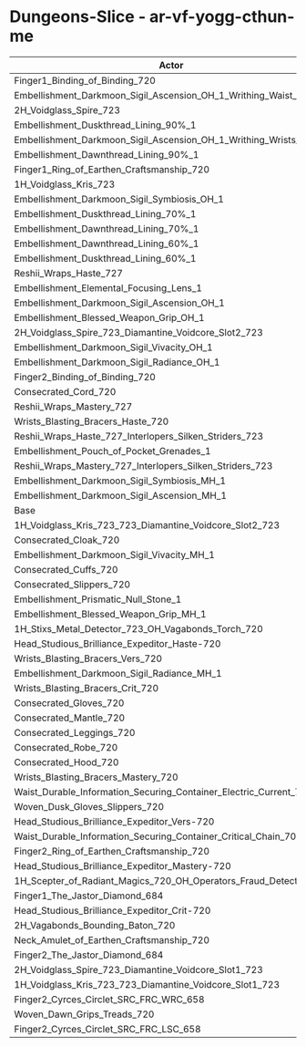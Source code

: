 # Dungeons-Slice - ar-vf-yogg-cthun-me
| Actor | DPS | Increase |
|---|:---:|:---:|
|Finger1_Binding_of_Binding_720|5061719|1.58%|
|Embellishment_Darkmoon_Sigil_Ascension_OH_1_Writhing_Waist_1|5036222|1.06%|
|2H_Voidglass_Spire_723|5034713|1.03%|
|Embellishment_Duskthread_Lining_90%_1|5023319|0.81%|
|Embellishment_Darkmoon_Sigil_Ascension_OH_1_Writhing_Wrists_1|5023165|0.80%|
|Embellishment_Dawnthread_Lining_90%_1|5018239|0.70%|
|Finger1_Ring_of_Earthen_Craftsmanship_720|5015517|0.65%|
|1H_Voidglass_Kris_723|5012917|0.60%|
|Embellishment_Darkmoon_Sigil_Symbiosis_OH_1|5010670|0.55%|
|Embellishment_Duskthread_Lining_70%_1|5008719|0.51%|
|Embellishment_Dawnthread_Lining_70%_1|5007356|0.49%|
|Embellishment_Dawnthread_Lining_60%_1|5005413|0.45%|
|Embellishment_Duskthread_Lining_60%_1|5004041|0.42%|
|Reshii_Wraps_Haste_727|5003305|0.40%|
|Embellishment_Elemental_Focusing_Lens_1|5003303|0.40%|
|Embellishment_Darkmoon_Sigil_Ascension_OH_1|5003146|0.40%|
|Embellishment_Blessed_Weapon_Grip_OH_1|5002953|0.40%|
|2H_Voidglass_Spire_723_Diamantine_Voidcore_Slot2_723|4998987|0.32%|
|Embellishment_Darkmoon_Sigil_Vivacity_OH_1|4997483|0.29%|
|Embellishment_Darkmoon_Sigil_Radiance_OH_1|4997069|0.28%|
|Finger2_Binding_of_Binding_720|4996442|0.27%|
|Consecrated_Cord_720|4995195|0.24%|
|Reshii_Wraps_Mastery_727|4993941|0.22%|
|Wrists_Blasting_Bracers_Haste_720|4989029|0.12%|
|Reshii_Wraps_Haste_727_Interlopers_Silken_Striders_723|4988267|0.10%|
|Embellishment_Pouch_of_Pocket_Grenades_1|4987914|0.10%|
|Reshii_Wraps_Mastery_727_Interlopers_Silken_Striders_723|4987833|0.09%|
|Embellishment_Darkmoon_Sigil_Symbiosis_MH_1|4984274|0.02%|
|Embellishment_Darkmoon_Sigil_Ascension_MH_1|4983378|0.00%|
|Base|4983169|0.00%|
|1H_Voidglass_Kris_723_723_Diamantine_Voidcore_Slot2_723|4982762|-0.01%|
|Consecrated_Cloak_720|4982677|-0.01%|
|Embellishment_Darkmoon_Sigil_Vivacity_MH_1|4979438|-0.07%|
|Consecrated_Cuffs_720|4978463|-0.09%|
|Consecrated_Slippers_720|4976385|-0.14%|
|Embellishment_Prismatic_Null_Stone_1|4974196|-0.18%|
|Embellishment_Blessed_Weapon_Grip_MH_1|4974099|-0.18%|
|1H_Stixs_Metal_Detector_723_OH_Vagabonds_Torch_720|4974013|-0.18%|
|Head_Studious_Brilliance_Expeditor_Haste-720|4973940|-0.19%|
|Wrists_Blasting_Bracers_Vers_720|4973599|-0.19%|
|Embellishment_Darkmoon_Sigil_Radiance_MH_1|4970303|-0.26%|
|Wrists_Blasting_Bracers_Crit_720|4970026|-0.26%|
|Consecrated_Gloves_720|4967415|-0.32%|
|Consecrated_Mantle_720|4966986|-0.32%|
|Consecrated_Leggings_720|4966726|-0.33%|
|Consecrated_Robe_720|4966466|-0.34%|
|Consecrated_Hood_720|4965355|-0.36%|
|Wrists_Blasting_Bracers_Mastery_720|4964989|-0.36%|
|Waist_Durable_Information_Securing_Container_Electric_Current_701|4963913|-0.39%|
|Woven_Dusk_Gloves_Slippers_720|4962515|-0.41%|
|Head_Studious_Brilliance_Expeditor_Vers-720|4960318|-0.46%|
|Waist_Durable_Information_Securing_Container_Critical_Chain_701|4957068|-0.52%|
|Finger2_Ring_of_Earthen_Craftsmanship_720|4954682|-0.57%|
|Head_Studious_Brilliance_Expeditor_Mastery-720|4952821|-0.61%|
|1H_Scepter_of_Radiant_Magics_720_OH_Operators_Fraud_Detector_723|4951387|-0.64%|
|Finger1_The_Jastor_Diamond_684|4944977|-0.77%|
|Head_Studious_Brilliance_Expeditor_Crit-720|4938636|-0.89%|
|2H_Vagabonds_Bounding_Baton_720|4935164|-0.96%|
|Neck_Amulet_of_Earthen_Craftsmanship_720|4927895|-1.11%|
|Finger2_The_Jastor_Diamond_684|4920800|-1.25%|
|2H_Voidglass_Spire_723_Diamantine_Voidcore_Slot1_723|4910148|-1.47%|
|1H_Voidglass_Kris_723_723_Diamantine_Voidcore_Slot1_723|4898666|-1.70%|
|Finger2_Cyrces_Circlet_SRC_FRC_WRC_658|4886018|-1.95%|
|Woven_Dawn_Grips_Treads_720|4881006|-2.05%|
|Finger2_Cyrces_Circlet_SRC_FRC_LSC_658|4843896|-2.79%|
